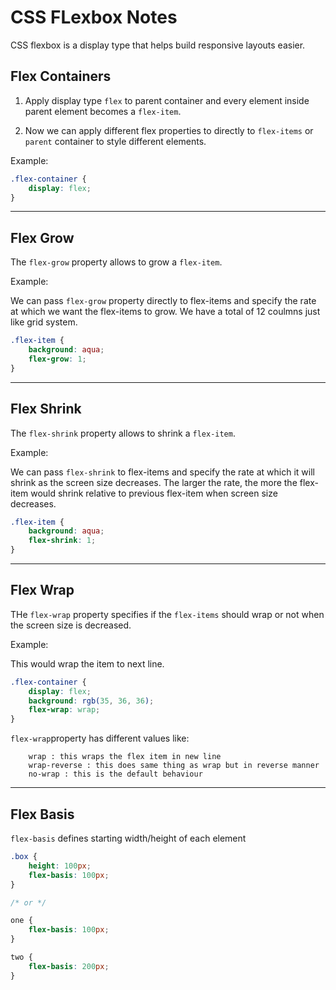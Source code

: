 # CSS FLexbox Notes

CSS flexbox is a display type that helps build responsive layouts easier.

## Flex Containers

1. Apply display type `flex` to parent container and every element inside parent element becomes a `flex-item`.

2. Now we can apply different flex properties to directly to `flex-items` or `parent` container to style different elements.

Example:

```css
.flex-container {
    display: flex;
}
```

<hr/>

## Flex Grow

The `flex-grow` property allows to grow a `flex-item`.

Example:

We can pass `flex-grow` property directly to flex-items and specify the rate at which we want the flex-items to grow. We have a total of 12 coulmns just like grid system.

```css
.flex-item {
    background: aqua;
    flex-grow: 1;
}
```

<hr/>

## Flex Shrink

The `flex-shrink` property allows to shrink a `flex-item`.

Example:

We can pass `flex-shrink` to flex-items and specify the rate at which it will shrink as the screen size decreases. The larger the rate, the more the flex-item would shrink relative to previous flex-item when screen size decreases.

```css
.flex-item {
    background: aqua;
    flex-shrink: 1;
}
```

<hr/>

## Flex Wrap

THe `flex-wrap` property specifies if the `flex-items` should wrap or not when the screen size is decreased.

Example:

This would wrap the item to next line.

```css
.flex-container {
    display: flex;
    background: rgb(35, 36, 36);
    flex-wrap: wrap;
}
```

`flex-wrap`property has different values like:

```
    wrap : this wraps the flex item in new line
    wrap-reverse : this does same thing as wrap but in reverse manner
    no-wrap : this is the default behaviour
```

<hr/>

## Flex Basis

`flex-basis` defines starting width/height of each element

```css
.box {
    height: 100px;
    flex-basis: 100px;
}

/* or */

one {
    flex-basis: 100px;
}

two {
    flex-basis: 200px;
}

```
